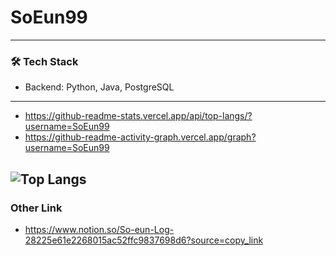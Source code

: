 # SoEun99
---
### 🛠️ Tech Stack
- Backend: Python, Java, PostgreSQL  
---
- https://github-readme-stats.vercel.app/api/top-langs/?username=SoEun99
- https://github-readme-activity-graph.vercel.app/graph?username=SoEun99

![Top Langs](https://github-readme-stats.vercel.app/api/top-langs/?username=SoEun99&layout=compact&theme=tokyonight)
---
### Other Link
- https://www.notion.so/So-eun-Log-28225e61e2268015ac52ffc9837698d6?source=copy_link
